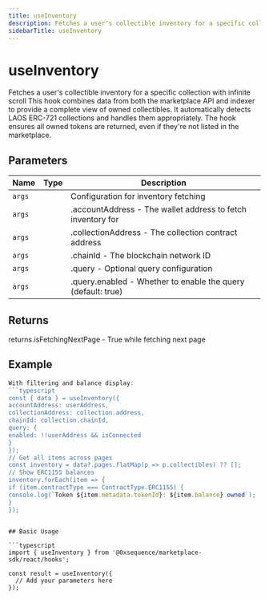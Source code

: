 ```yaml
---
title: useInventory
description: Fetches a user's collectible inventory for a specific collection with infinite scroll This hook combines data from both the marketplace API and indexer to provide a complete view of owned collectibles. It automatically detects LAOS ERC-721 collections and handles them appropriately. The hook ensures all owned tokens are returned, even if they're not listed in the marketplace.
sidebarTitle: useInventory
---
```


# useInventory

Fetches a user's collectible inventory for a specific collection with infinite scroll This hook combines data from both the marketplace API and indexer to provide a complete view of owned collectibles. It automatically detects LAOS ERC-721 collections and handles them appropriately. The hook ensures all owned tokens are returned, even if they're not listed in the marketplace.

## Parameters

| Name | Type | Description |
|------|------|-------------|
| `args` |  | Configuration for inventory fetching |
| `args` |  | .accountAddress - The wallet address to fetch inventory for |
| `args` |  | .collectionAddress - The collection contract address |
| `args` |  | .chainId - The blockchain network ID |
| `args` |  | .query - Optional query configuration |
| `args` |  | .query.enabled - Whether to enable the query (default: true) |

## Returns

returns.isFetchingNextPage - True while fetching next page

## Example

```typescript
With filtering and balance display:
```typescript
const { data } = useInventory({
accountAddress: userAddress,
collectionAddress: collection.address,
chainId: collection.chainId,
query: {
enabled: !!userAddress && isConnected
}
});
// Get all items across pages
const inventory = data?.pages.flatMap(p => p.collectibles) ?? [];
// Show ERC1155 balances
inventory.forEach(item => {
if (item.contractType === ContractType.ERC1155) {
console.log(`Token ${item.metadata.tokenId}: ${item.balance} owned`);
}
});
```
```

## Basic Usage

```typescript
import { useInventory } from '@0xsequence/marketplace-sdk/react/hooks';

const result = useInventory({
  // Add your parameters here
});
```

